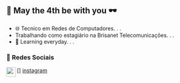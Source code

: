 ## &#128313; May the 4th be with you &#128374; 
 * &#127760; Tecnico em Redes de Computadores. . . 
 * Trabalhando como estagiário na Brisanet Telecomunicações. . . 
 * 🔭 Learning everyday. . . 
 ### &#128313; Redes Sociais
 [<img align="left" alt="social | 
 Instagram" width="25px" src="https://cdn.jsdelivr.net/npm/simple-icons@4.8.0/icons/instagram.svg"/>]
 [instagram]
 
 
 [instagram]: https://www.instagram.com/luccapdro
 
 



